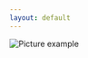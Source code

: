 ```yaml
---
layout: default
---
```

![Picture example](https://github.com/kvartirnik/website/blob/gh-pages/images/kvartirnik_photos/22.jpg)

